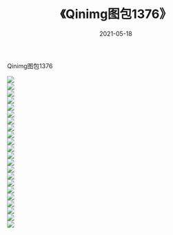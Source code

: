 ﻿---
layout: post
title:  《Qinimg图包1376》
date:   2021-05-18
img: http://imgx.orgx.ga/Qinimg图包/Qinimg图包1376/000.jpg
categories: [美女, 清纯, 唯美]
---

Qinimg图包1376

 ![](http://imgx.orgx.ga/Qinimg图包/Qinimg图包1376/001.jpg) <br>![](http://imgx.orgx.ga/Qinimg图包/Qinimg图包1376/002.jpg) <br>![](http://imgx.orgx.ga/Qinimg图包/Qinimg图包1376/003.jpg) <br>![](http://imgx.orgx.ga/Qinimg图包/Qinimg图包1376/004.jpg) <br>![](http://imgx.orgx.ga/Qinimg图包/Qinimg图包1376/005.jpg) <br>![](http://imgx.orgx.ga/Qinimg图包/Qinimg图包1376/006.jpg) <br>![](http://imgx.orgx.ga/Qinimg图包/Qinimg图包1376/007.jpg) <br>![](http://imgx.orgx.ga/Qinimg图包/Qinimg图包1376/008.jpg) <br>![](http://imgx.orgx.ga/Qinimg图包/Qinimg图包1376/009.jpg) <br>![](http://imgx.orgx.ga/Qinimg图包/Qinimg图包1376/010.jpg) <br>![](http://imgx.orgx.ga/Qinimg图包/Qinimg图包1376/011.jpg) <br>![](http://imgx.orgx.ga/Qinimg图包/Qinimg图包1376/012.jpg) <br>![](http://imgx.orgx.ga/Qinimg图包/Qinimg图包1376/013.jpg) <br>![](http://imgx.orgx.ga/Qinimg图包/Qinimg图包1376/014.jpg) <br>![](http://imgx.orgx.ga/Qinimg图包/Qinimg图包1376/015.jpg) <br>![](http://imgx.orgx.ga/Qinimg图包/Qinimg图包1376/016.jpg) <br>![](http://imgx.orgx.ga/Qinimg图包/Qinimg图包1376/017.jpg) <br>![](http://imgx.orgx.ga/Qinimg图包/Qinimg图包1376/018.jpg) <br>![](http://imgx.orgx.ga/Qinimg图包/Qinimg图包1376/019.jpg) <br>![](http://imgx.orgx.ga/Qinimg图包/Qinimg图包1376/020.jpg) <br>![](http://imgx.orgx.ga/Qinimg图包/Qinimg图包1376/021.jpg) <br>![](http://imgx.orgx.ga/Qinimg图包/Qinimg图包1376/022.jpg) <br>